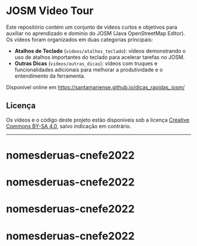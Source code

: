 # JOSM Video Tour

Este repositório contém um conjunto de vídeos curtos e objetivos para auxiliar no aprendizado e domínio do JOSM (Java OpenStreetMap Editor). Os vídeos foram organizados em duas categorias principais:

- **Atalhos de Teclado** (`videos/atalhos_teclado`): vídeos demonstrando o uso de atalhos importantes do teclado para acelerar tarefas no JOSM.
- **Outras Dicas** (`videos/outras_dicas`): vídeos com truques e funcionalidades adicionais para melhorar a produtividade e o entendimento da ferramenta.

Disponível online em https://santamariense.github.io/dicas_rapidas_josm/

## Licença

Os vídeos e o código deste projeto estão disponíveis sob a licença [Creative Commons BY-SA 4.0](https://creativecommons.org/licenses/by-sa/4.0/deed.pt_BR), salvo indicação em contrário.

---

# nomesderuas-cnefe2022
# nomesderuas-cnefe2022
# nomesderuas-cnefe2022
# nomesderuas-cnefe2022
